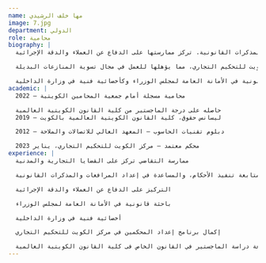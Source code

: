 ```yaml
---
name: مها خلف الرشيدي
image: 7.jpg
department: الدولي
role: محامية
biography: |
  السيدة مها خلف الرشيدي محامية كويتية مسجلة ذات خبرة متنامية في التقاضي، تركز على القضايا التجارية والمدنية. تعمل حاليًا كمحامية في مكتب روان مشاري الغزالي للمحاماة، حيث تحضر الجلسات القضائية، وتتابع تنفيذ الأحكام، وتساعد في إعداد المرافعات والمذكرات القانونية. تركز ممارستها على الدفاع عن العملاء والدقة الإجرائية.

  حصلت السيدة مها على ليسانس الحقوق من كلية القانون الكويتية العالمية بالكويت بتقدير امتياز (معدل تراكمي 3.82)، كما انها حاصله على درجة الماجستير في القانون الخاص من كلية القانون الكويتية العالمية بالكويت مع مرتبة الشرف. كما أكملت برنامج إعداد المحكمين في مركز الكويت للتحكيم التجاري، مما يؤهلها للعمل في مجال تسوية المنازعات البديلة.

  تشمل خبرتها السابقة العمل كباحثة قانونية في الأمانة العامة لمجلس الوزراء وكأخصائية فنية في وزارة الداخلية.
academic: |
  محامية مسجلة أمام جمعية المحامين الكويتية – 2022

  حاصله على درجة الماجستير من كلية القانون الكويتية العالمية
  ليسانس حقوق، كلية القانون الكويتية العالمية بالكويت – 2019

  دبلوم تقنيات الحاسوب – المعهد العالي للاتصالات والملاحة – 2012

  محكم معتمد – مركز الكويت للتحكيم التجاري، يناير 2023
experience: |
  ممارسة التقاضي تركز على القضايا التجارية والمدنية

  حضور الجلسات القضائية، متابعة تنفيذ الأحكام، والمساعدة في إعداد المرافعات والمذكرات القانونية

  التركيز على الدفاع عن العملاء والدقة الإجرائية

  باحثة قانونية في الأمانة العامة لمجلس الوزراء

  أخصائية فنية في وزارة الداخلية

  إكمال برنامج إعداد المحكمين في مركز الكويت للتحكيم التجاري

  متابعة دراسة الماجستير في القانون الخاص فى كلية القانون الكويتية العالمية
---
```

